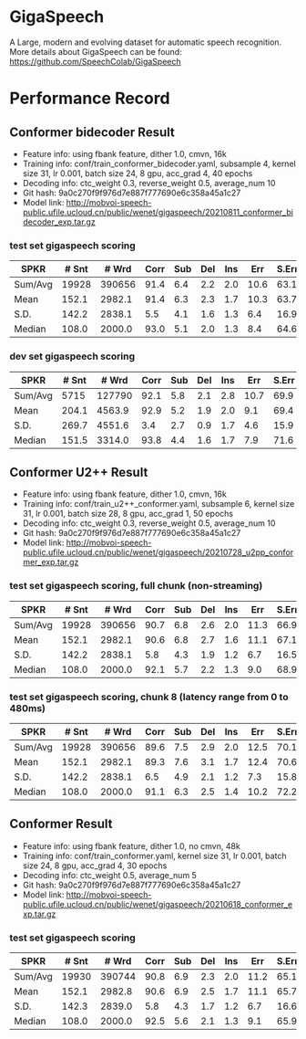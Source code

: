 # GigaSpeech
A Large, modern and evolving dataset for automatic speech recognition. More details about GigaSpeech can be found:  https://github.com/SpeechColab/GigaSpeech

# Performance Record

## Conformer bidecoder Result

* Feature info: using fbank feature, dither 1.0, cmvn, 16k
* Training info: conf/train_conformer_bidecoder.yaml, subsample 4, kernel size 31, lr 0.001, batch size 24, 8 gpu, acc_grad 4, 40 epochs
* Decoding info: ctc_weight 0.3, reverse_weight 0.5, average_num 10
* Git hash: 9a0c270f9f976d7e887f777690e6c358a45a1c27
* Model link: http://mobvoi-speech-public.ufile.ucloud.cn/public/wenet/gigaspeech/20210811_conformer_bidecoder_exp.tar.gz

### test set gigaspeech scoring

| SPKR      | # Snt |  # Wrd | Corr | Sub | Del | Ins | Err  | S.Err |
|-----------|-------|--------|------|-----|-----|-----|------|-------|
| Sum/Avg   | 19928 | 390656 | 91.4 | 6.4 | 2.2 | 2.0 | 10.6 | 63.1  |
|  Mean     | 152.1 | 2982.1 | 91.4 | 6.3 | 2.3 | 1.7 | 10.3 | 63.7  |
|  S.D.     | 142.2 | 2838.1 |  5.5 | 4.1 | 1.6 | 1.3 |  6.4 | 16.9  |
| Median    | 108.0 | 2000.0 | 93.0 | 5.1 | 2.0 | 1.3 |  8.4 | 64.6  |

### dev set gigaspeech scoring

| SPKR      | # Snt |  # Wrd | Corr | Sub | Del | Ins | Err  | S.Err |
|-----------|-------|--------|------|-----|-----|-----|------|-------|
| Sum/Avg   | 5715  | 127790 | 92.1 | 5.8 | 2.1 | 2.8 | 10.7 |  69.9 |
|  Mean     | 204.1 | 4563.9 | 92.9 | 5.2 | 1.9 | 2.0 |  9.1 |  69.4 |
|  S.D.     | 269.7 | 4551.6 |  3.4 | 2.7 | 0.9 | 1.7 |  4.6 |  15.9 |
| Median    | 151.5 | 3314.0 | 93.8 | 4.4 | 1.6 | 1.7 |  7.9 |  71.6 |

## Conformer U2++ Result

* Feature info: using fbank feature, dither 1.0, cmvn, 16k
* Training info: conf/train_u2++_conformer.yaml, subsample 6, kernel size 31, lr 0.001, batch size 28, 8 gpu, acc_grad 1, 50 epochs
* Decoding info: ctc_weight 0.3, reverse_weight 0.5, average_num 10
* Git hash: 9a0c270f9f976d7e887f777690e6c358a45a1c27
* Model link: http://mobvoi-speech-public.ufile.ucloud.cn/public/wenet/gigaspeech/20210728_u2pp_conformer_exp.tar.gz

### test set gigaspeech scoring, full chunk (non-streaming)

| SPKR      | # Snt |  # Wrd | Corr | Sub | Del | Ins | Err  | S.Err |
|-----------|-------|--------|------|-----|-----|-----|------|-------|
| Sum/Avg   | 19928 | 390656 | 90.7 | 6.8 | 2.6 | 2.0 | 11.3 |  66.9 |
|  Mean     | 152.1 | 2982.1 | 90.6 | 6.8 | 2.7 | 1.6 | 11.1 |  67.1 |
|  S.D.     | 142.2 | 2838.1 |  5.8 | 4.3 | 1.9 | 1.2 |  6.7 |  16.5 |
| Median    | 108.0 | 2000.0 | 92.1 | 5.7 | 2.2 | 1.3 |  9.0 |  68.9 |

### test set gigaspeech scoring, chunk 8 (latency range from 0 to 480ms)

| SPKR      | # Snt |  # Wrd | Corr | Sub | Del | Ins | Err  | S.Err |
|-----------|-------|--------|------|-----|-----|-----|------|-------|
| Sum/Avg   | 19928 | 390656 | 89.6 | 7.5 | 2.9 | 2.0 | 12.5 |  70.1 |
|  Mean     | 152.1 | 2982.1 | 89.3 | 7.6 | 3.1 | 1.7 | 12.4 |  70.6 |
|  S.D.     | 142.2 | 2838.1 |  6.5 | 4.9 | 2.1 | 1.2 |  7.3 |  15.8 |
| Median    | 108.0 | 2000.0 | 91.1 | 6.3 | 2.5 | 1.4 | 10.2 |  72.2 |

## Conformer Result

* Feature info: using fbank feature, dither 1.0, no cmvn, 48k
* Training info: conf/train_conformer.yaml, kernel size 31, lr 0.001, batch size 24, 8 gpu, acc_grad 4, 30 epochs
* Decoding info: ctc_weight 0.5, average_num 5
* Git hash: 9a0c270f9f976d7e887f777690e6c358a45a1c27
* Model link: http://mobvoi-speech-public.ufile.ucloud.cn/public/wenet/gigaspeech/20210618_conformer_exp.tar.gz

### test set gigaspeech scoring

| SPKR          | # Snt |  # Wrd | Corr | Sub | Del | Ins | Err  | S.Err |
|---------------|-------|--------|------|-----|-----|-----|------|-------|
| Sum/Avg       | 19930 | 390744 | 90.8 | 6.9 | 2.3 | 2.0 | 11.2 | 65.1  |
| Mean          | 152.1 | 2982.8 | 90.6 | 6.9 | 2.5 | 1.7 | 11.1 | 65.7  |
| S.D.          | 142.3 | 2839.0 |  5.8 | 4.3 | 1.7 | 1.2 |  6.7 | 16.6  |
| Median        | 108.0 | 2000.0 | 92.5 | 5.6 | 2.1 | 1.3 |  9.1 | 65.9  |
